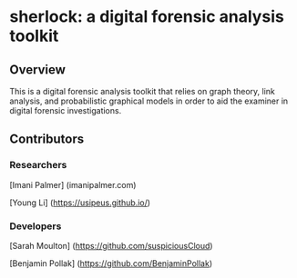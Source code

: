 # sherlock: a digital forensic analysis toolkit

## Overview

This is a digital forensic analysis toolkit that relies on graph theory, link analysis, and probabilistic graphical models in order to aid the examiner in digital forensic investigations.



##  Contributors

### Researchers

[Imani Palmer] (imanipalmer.com)

[Young Li] (https://usipeus.github.io/)

### Developers

[Sarah Moulton] (https://github.com/suspiciousCloud)

[Benjamin Pollak] (https://github.com/BenjaminPollak)

